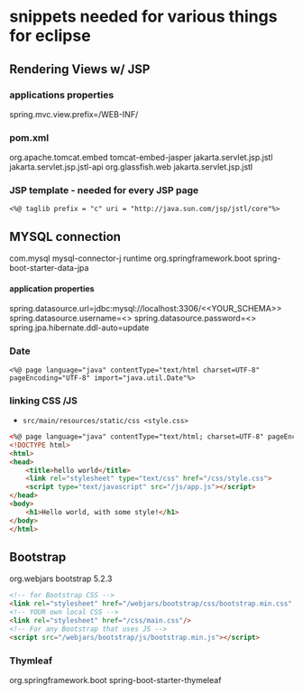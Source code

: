 # snippets needed for various things for eclipse


## Rendering Views w/ JSP

### applications properties
spring.mvc.view.prefix=/WEB-INF/

### pom.xml

<dependency>
    <groupId>org.apache.tomcat.embed</groupId>
    <artifactId>tomcat-embed-jasper</artifactId>
</dependency>
<dependency>
    <groupId>jakarta.servlet.jsp.jstl</groupId>
    <artifactId>jakarta.servlet.jsp.jstl-api</artifactId>
</dependency>
<dependency>
    <groupId>org.glassfish.web</groupId>
    <artifactId>jakarta.servlet.jsp.jstl</artifactId>
</dependency>

### JSP template - needed for every JSP page
```
<%@ taglib prefix = "c" uri = "http://java.sun.com/jsp/jstl/core"%>
```

## MYSQL connection
<dependency>
    <groupId>com.mysql</groupId>
    <artifactId>mysql-connector-j</artifactId>
    <scope>runtime</scope>
</dependency>
<dependency>
    <groupId>org.springframework.boot</groupId>
    <artifactId>spring-boot-starter-data-jpa</artifactId>
</dependency>

#### application properties
spring.datasource.url=jdbc:mysql://localhost:3306/<<YOUR_SCHEMA>>
spring.datasource.username=<<dbuser>>
spring.datasource.password=<<dbpassword>>
spring.jpa.hibernate.ddl-auto=update

### Date
```
<%@ page language="java" contentType="text/html charset=UTF-8" pageEncoding="UTF-8" import="java.util.Date"%>
```
### linking CSS /JS
- `src/main/resources/static/css <style.css>`

```html
<%@ page language="java" contentType="text/html; charset=UTF-8" pageEncoding="UTF-8"%>
<!DOCTYPE html>
<html>
<head>
	<title>hello world</title>
	<link rel="stylesheet" type="text/css" href="/css/style.css">
	<script type="text/javascript" src="/js/app.js"></script>
</head>
<body>
	<h1>Hello world, with some style!</h1>
</body>
</html>
```

## Bootstrap

<dependency>
    <groupId>org.webjars</groupId>
    <artifactId>bootstrap</artifactId>
    <version>5.2.3</version>
</dependency>

```html
<!-- for Bootstrap CSS -->
<link rel="stylesheet" href="/webjars/bootstrap/css/bootstrap.min.css" />
<!-- YOUR own local CSS -->
<link rel="stylesheet" href="/css/main.css"/>
<!-- For any Bootstrap that uses JS -->
<script src="/webjars/bootstrap/js/bootstrap.min.js"></script>
```

### Thymleaf
<dependency>
    <groupid>org.springframework.boot</groupid>             
    <artifactid>spring-boot-starter-thymeleaf</artifactid>
</dependency>

